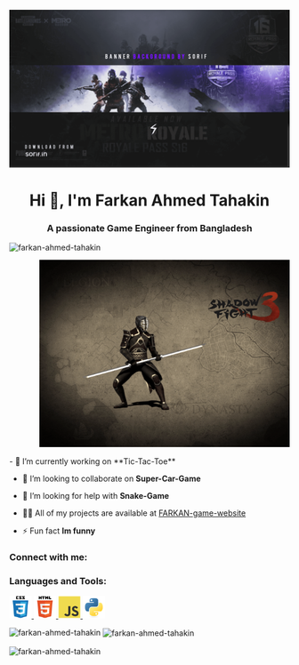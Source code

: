 ![banner](https://github.com/Farkan-Ahmed-Tahakin/Farkan-Ahmed-Tahakin/blob/main/asset/1624171139854-min.png?raw=true)
<h1 align="center">Hi 👋, I'm Farkan Ahmed Tahakin</h1>
<h3 align="center">A passionate Game Engineer from Bangladesh</h3>

<p align="left"> <img src="https://komarev.com/ghpvc/?username=farkan-ahmed-tahakin&label=Profile%20views&color=0e75b6&style=flat" alt="farkan-ahmed-tahakin" /> </p>
<p align="right"> <img src="https://github.com/Farkan-Ahmed-Tahakin/Farkan-Ahmed-Tahakin/blob/main/asset/221495.gif?raw=true" width='450' /> </p>
<p align="left">
- 🔭 I’m currently working on **Tic-Tac-Toe**

- 👯 I’m looking to collaborate on **Super-Car-Game**

- 🤝 I’m looking for help with **Snake-Game**

- 👨‍💻 All of my projects are available at [FARKAN-game-website](https://github.com/Farkan-Ahmed-Tahakin/FARKAN-game-website)

- ⚡ Fun fact **Im funny**
</p>
<h3 align="left">Connect with me:</h3>
<p align="left">
</p>

<h3 align="left">Languages and Tools:</h3>
<p align="left"> <a href="https://www.w3schools.com/css/" target="_blank" rel="noreferrer"> <img src="https://raw.githubusercontent.com/devicons/devicon/master/icons/css3/css3-original-wordmark.svg" alt="css3" width="40" height="40"/> </a> <a href="https://www.w3.org/html/" target="_blank" rel="noreferrer"> <img src="https://raw.githubusercontent.com/devicons/devicon/master/icons/html5/html5-original-wordmark.svg" alt="html5" width="40" height="40"/> </a> <a href="https://developer.mozilla.org/en-US/docs/Web/JavaScript" target="_blank" rel="noreferrer"> <img src="https://raw.githubusercontent.com/devicons/devicon/master/icons/javascript/javascript-original.svg" alt="javascript" width="40" height="40"/> </a> <a href="https://www.python.org" target="_blank" rel="noreferrer"> <img src="https://raw.githubusercontent.com/devicons/devicon/master/icons/python/python-original.svg" alt="python" width="40" height="40"/> </a> </p>

<p><img align="left" src="https://github-readme-stats.vercel.app/api/top-langs?username=farkan-ahmed-tahakin&show_icons=true&locale=en&layout=compact" alt="farkan-ahmed-tahakin" /></p>

<p>&nbsp;<img align="center" src="https://github-readme-stats.vercel.app/api?username=farkan-ahmed-tahakin&show_icons=true&locale=en" alt="farkan-ahmed-tahakin" /></p>

<p><img align="center" src="https://github-readme-streak-stats.herokuapp.com/?user=farkan-ahmed-tahakin&" alt="farkan-ahmed-tahakin" /></p>
